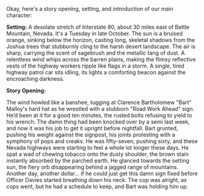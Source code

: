 Okay, here's a story opening, setting, and introduction of our main character:

**Setting:** A desolate stretch of Interstate 80, about 30 miles east of Battle Mountain, Nevada. It's a Tuesday in late October. The sun is a bruised orange, sinking below the horizon, casting long, skeletal shadows from the Joshua trees that stubbornly cling to the harsh desert landscape. The air is sharp, carrying the scent of sagebrush and the metallic tang of dust. A relentless wind whips across the barren plains, making the flimsy reflective vests of the highway workers ripple like flags in a storm. A single, tired highway patrol car sits idling, its lights a comforting beacon against the encroaching darkness.

**Story Opening:**

The wind howled like a banshee, tugging at Clarence Bartholomew "Bart" Malloy's hard hat as he wrestled with a stubborn "Road Work Ahead" sign. He’d been at it for a good ten minutes, the rusted bolts refusing to yield to his wrench. The damn thing had been knocked over by a semi last week, and now it was his job to get it upright before nightfall. Bart grunted, pushing his weight against the signpost, his joints protesting with a symphony of pops and creaks. He was fifty-seven, pushing sixty, and these Nevada highways were starting to feel a whole lot longer these days. He spat a wad of chewing tobacco onto the dusty shoulder, the brown stain instantly absorbed by the parched earth. He glanced towards the setting sun, the fiery orb disappearing behind a jagged range of mountains. Another day, another dollar... if he could just get this damn sign fixed before Officer Davies started breathing down his neck. The cop was alright, as cops went, but he had a schedule to keep, and Bart was holding him up.
